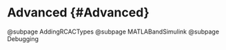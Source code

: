 Advanced {#Advanced}
====================

@subpage AddingRCACTypes
@subpage MATLABandSimulink
@subpage Debugging